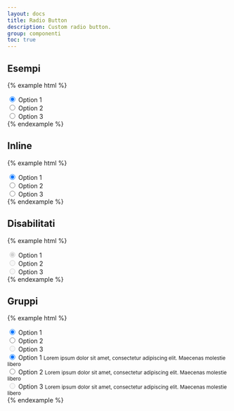 ```yaml
---
layout: docs
title: Radio Button
description: Custom radio button.
group: componenti
toc: true
---
```


## Esempi



{% example html %}
<div class="form-check">
  <input checked name="group1" type="radio" id="radio1">
  <label for="radio1">Option 1</label>
</div>

<div class="form-check">
  <input name="group1" type="radio" id="radio2">
  <label for="radio2">Option 2</label>
</div>

<div class="form-check">
  <input name="group1" type="radio" id="radio3">
  <label for="radio3">Option 3</label>
</div>
{% endexample %}

## Inline

{% example html %}
  <div class="form-check form-check-inline">
    <input name="group4" type="radio" id="radio11" checked="checked">
    <label for="radio11">Option 1</label>
  </div>

  <div class="form-check form-check-inline">
    <input name="group4" type="radio" id="radio21">
    <label for="radio21">Option 2</label>
  </div>

  <div class="form-check form-check-inline">
    <input name="group4" type="radio" id="radio31">
    <label for="radio31">Option 3</label>
  </div>
{% endexample %}

## Disabilitati

{% example html %}
<div class="form-check">
  <input checked name="group32" type="radio" class="with-gap" id="radio7" disabled>
  <label for="radio7" class="disabled">Option 1</label>
</div>

<div class="form-check">
  <input name="group3" type="radio" class="with-gap" id="radio8" disabled>
  <label for="radio8" class="disabled">Option 2</label>
</div>

<div class="form-check">
  <input name="group3" type="radio" class="with-gap" id="radio9" disabled>
  <label for="radio9" class="disabled">Option 3</label>
</div>
{% endexample %}

## Gruppi 

{% example html %}
<div class="row">
  <div class="col-5">
    <div class="form-check form-check-group">
      <input checked name="group10" type="radio" id="radio10">
      <label for="radio10">Option 1</label>
    </div>
    <div class="form-check form-check-group">
      <input name="group10" type="radio" id="radio41">
      <label for="radio41">Option 2</label>
    </div>
    <div class="form-check form-check-group">
      <input name="group10" type="radio" id="radio12" disabled="disabled">
      <label for="radio12" class="disabled">Option 3</label>
    </div>
  </div>
  <div class="col-2"></div>
  <div class="col-5">
    <div class="form-check form-check-group">
      <input checked name="group11" type="radio" id="radio13" aria-describedby="radio13Help">
      <label for="radio13">Option 1</label>
      <small id="radio13Help" class="form-text">Lorem ipsum dolor sit amet, consectetur adipiscing elit. Maecenas molestie libero</small>
    </div>
    <div class="form-check form-check-group">
      <input name="group11" type="radio" id="radio14" aria-describedby="radio14Help">
      <label for="radio14">Option 2</label>
      <small id="radio14Help" class="form-text">Lorem ipsum dolor sit amet, consectetur adipiscing elit. Maecenas molestie libero</small>
    </div>
    <div class="form-check form-check-group">
      <input name="group11" type="radio" id="radio15" aria-describedby="radio15Help" disabled="disabled">
      <label for="radio15" class="disabled">Option 3</label>
      <small id="check15Help" class="form-text">Lorem ipsum dolor sit amet, consectetur adipiscing elit. Maecenas molestie libero</small>
    </div>
  </div>
</div>
{% endexample %}
